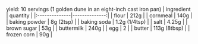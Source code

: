 yield: 10 servings (1 golden dune in an eight-inch cast iron pan)
| ingredient    |      quantity |
|:--------------|--------------:|
| flour         |          212g |
| cornmeal      |          140g |
| baking powder |     8g (2tsp) |
| baking soda   | 1.2g (1/4tsp) |
| salt          |         4.25g |
| brown sugar   |           53g |
| buttermilk    |          240g |
| egg           |             2 |
| butter        |  113g (8tbsp) |
| frozen corn   |           90g |
